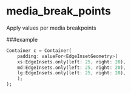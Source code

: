 # media_break_points

Apply values per media breakpoints

###example

```dart
Container c = Container(
    padding: valueFor<EdgeInsetGeometry>(
    xs:EdgeInsets.only(left: 25, right: 20),
    md:EdgeInsets.only(left: 25, right: 20),
    lg:EdgeInsets.only(left: 25, right: 20),
    );
);
 ```